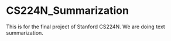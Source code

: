 # CS224N_Summarization
This is for the final project of Stanford CS224N. We are doing text summarization.
